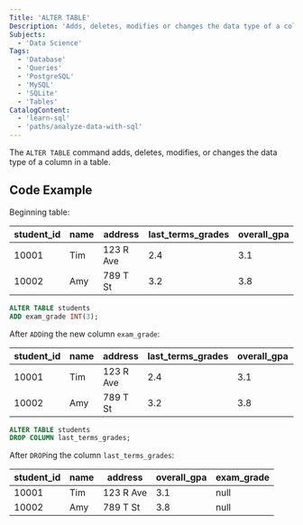 ```yaml
---
Title: 'ALTER TABLE'
Description: 'Adds, deletes, modifies or changes the data type of a column in a table.'
Subjects:
  - 'Data Science'
Tags:
  - 'Database'
  - 'Queries'
  - 'PostgreSQL'
  - 'MySQL'
  - 'SQLite'
  - 'Tables'
CatalogContent:
  - 'learn-sql'
  - 'paths/analyze-data-with-sql'
---
```


The `ALTER TABLE` command adds, deletes, modifies, or changes the data type of a column in a table.

## Code Example

Beginning table:

| student_id | name | address   | last_terms_grades | overall_gpa |
| ---------- | ---- | --------- | ----------------- | ----------- |
| 10001      | Tim  | 123 R Ave | 2.4               | 3.1         |
| 10002      | Amy  | 789 T St  | 3.2               | 3.8         |

```sql
ALTER TABLE students
ADD exam_grade INT(3);
```

After `ADD`ing the new column `exam_grade`:

| student_id | name | address   | last_terms_grades | overall_gpa | exam_grade |
| ---------- | ---- | --------- | ----------------- | ----------- | ---------- |
| 10001      | Tim  | 123 R Ave | 2.4               | 3.1         | null       |
| 10002      | Amy  | 789 T St  | 3.2               | 3.8         | null       |

```sql
ALTER TABLE students
DROP COLUMN last_terms_grades;
```

After `DROP`ing the column `last_terms_grades`:

| student_id | name | address   | overall_gpa | exam_grade |
| ---------- | ---- | --------- | ----------- | ---------- |
| 10001      | Tim  | 123 R Ave | 3.1         | null       |
| 10002      | Amy  | 789 T St  | 3.8         | null       |
